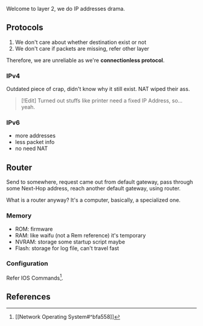Welcome to layer 2, we do IP addresses drama.

## Protocols

1. We don't care about whether destination exist or not
2. We don't care if packets are missing, refer other layer

Therefore, we are unreliable as we're **connectionless protocol**.

### IPv4

Outdated piece of crap, didn't know why it still exist. NAT wiped their ass.

> [!Edit]
> Turned out stuffs like printer need a fixed IP Address, so... yeah.

### IPv6

- more addresses
- less packet info
- no need NAT

## Router

Send to somewhere, request came out from default gateway, pass through some Next-Hop address, reach another default gateway, using router.

What is a router anyway? It's a computer, basically, a specialized one. 

### Memory

- ROM: firmware
- RAM: like waifu (not a Rem reference) it's temporary
- NVRAM: storage some startup script maybe
- Flash: storage for log file, can't travel fast

### Configuration

Refer IOS Commands[^1].

## References

[^1]: [[Network Operating System#^bfa558]]